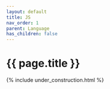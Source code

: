 ```yaml
---
layout: default
title: JS
nav_order: 1
parent: Language
has_children: false
---
```


{{ page.title }}
======================

{% include under_construction.html %}

<br>

<br>